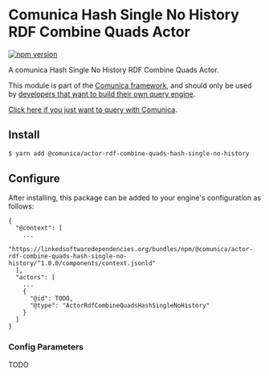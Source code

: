 # Comunica Hash Single No History RDF Combine Quads Actor

[![npm version](https://badge.fury.io/js/%40comunica%2Factor-rdf-combine-quads-hash-single-no-history.svg)](https://www.npmjs.com/package/@comunica/actor-rdf-combine-quads-hash-single-no-history)

A comunica Hash Single No History RDF Combine Quads Actor.

This module is part of the [Comunica framework](https://github.com/comunica/comunica),
and should only be used by [developers that want to build their own query engine](https://comunica.dev/docs/modify/).

[Click here if you just want to query with Comunica](https://comunica.dev/docs/query/).

## Install

```bash
$ yarn add @comunica/actor-rdf-combine-quads-hash-single-no-history
```

## Configure

After installing, this package can be added to your engine's configuration as follows:
```text
{
  "@context": [
    ...
    "https://linkedsoftwaredependencies.org/bundles/npm/@comunica/actor-rdf-combine-quads-hash-single-no-history/^1.0.0/components/context.jsonld"  
  ],
  "actors": [
    ...
    {
      "@id": TODO,
      "@type": "ActorRdfCombineQuadsHashSingleNoHistory"
    }
  ]
}
```

### Config Parameters

TODO
